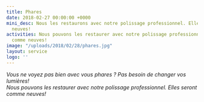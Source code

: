 ```yaml
---
title: Phares
date: 2018-02-27 00:00:00 +0000
mini_desc: Nous les restaurons avec notre polissage professionnel. Elles seront comme
  neuves!
activities: Nous pouvons les restaurer avec notre polissage professionnel. Elles seront
  comme neuves!
image: "/uploads/2018/02/28/phares.jpg"
layout: service
logo: ''
---
```

_Vous ne voyez pas bien avec vous phares ? Pas besoin de changer vos lumières!  
Nous pouvons les restaurer avec notre polissage professionnel. Elles seront comme neuves!_